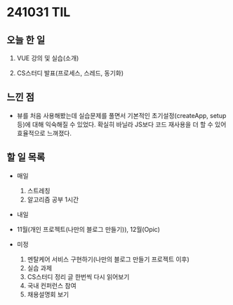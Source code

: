 # 241031 TIL

## 오늘 한 일
1. VUE 강의 및 실습(소개)

2. CS스터디 발표(프로세스, 스레드, 동기화)

## 느낀 점
  - 뷰를 처음 사용해봤는데 실습문제를 풀면서 기본적인 초기설정(createApp, setup 등)에 대해 익숙해질 수 있었다. 확실히 바닐라 JS보다 코드 재사용을 더 할 수 있어 효율적으로 느껴졌다.

## 할 일 목록
  - 매일
    1. 스트레칭
    2. 알고리즘 공부 1시간

  - 내일
  
  - 11월(개인 프로젝트(나만의 블로그 만들기)), 12월(Opic)

  - 미정
    1. 멘탈케어 서비스 구현하기(나만의 블로그 만들기 프로젝트 이후)
    2. 실습 과제
    3. CS스터디 정리 글 한번씩 다시 읽어보기
    4. 국내 컨퍼런스 참여
    5. 채용설명회 보기